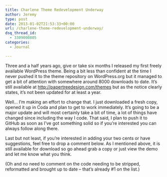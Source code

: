```yaml
---
title: Charlene Theme Redevelopment Underway
author: Jeremy
type: post
date: 2013-01-02T21:53:33+00:00
url: /charlene-theme-redevelopment-underway/
dsq_thread_id:
  - 3309000805
categories:
  - Journal

---
```

Three and a half years ago, give or take six months I released my first freely available WordPress theme. Being a bit less than confident at the time I never pushed it to the theme repository on WordPress.org but it managed to get a bit of attention with somewhere around 8000 downloads to date. It&#8217;s still available at <http://papertreedesign.com/themes> but as the notice clearly states, it&#8217;s not been updated for at least a year.

Well&#8230; I&#8217;m making an effort to change that. I just downloaded a fresh copy, opened it up in Coda and plan to get to work immediately. It&#8217;s going to be a major update and will most certainly take a bit of time, a lot of things have changed since including the way I code. That said, I plan to push it to GitHub as soon as I&#8217;ve got something solid so if you&#8217;re interested you can always follow along there. 

Last but not least, if you&#8217;re interested in adding your two cents or have suggestions, feel free to drop a comment below. As I mentioned above, it is still available for download so go ahead grab a copy or just view the demo and let me know what you think.

(Oh and no need to comment on the code needing to be stripped, reformatted and brought up to date &#8211; that&#8217;s already #1 on the list.)